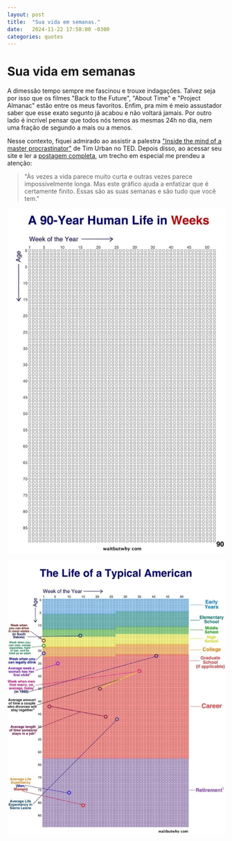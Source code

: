 ```yaml
---
layout: post
title:  "Sua vida em semanas."
date:   2024-11-22 17:58:00 -0300
categories: quotes
---
```

# Sua vida em semanas

A dimessão tempo sempre me fascinou e trouxe indagações. Talvez seja por isso que os filmes "Back to the Future", "About Time" e "Project Almanac" estão entre os meus favoritos. Enfim, pra mim é meio assustador saber que esse exato segunto já acabou e não voltará jamais. Por outro lado é incrível pensar que todos nós temos as mesmas 24h no dia, nem uma fração de segundo a mais ou a menos.

Nesse contexto, fiquei admirado ao assistir a palestra ["Inside the mind of a master procrastinator"](https://www.youtube.com/watch?v=arj7oStGLkU) de Tim Urban no TED. Depois disso, ao acessar seu site e ler a [postagem completa](https://waitbutwhy.com/2014/05/life-weeks.html), um trecho em especial me prendeu a atenção:

>"Às vezes a vida parece muito curta e outras vezes parece impossivelmente longa. Mas este gráfico ajuda a enfatizar que é certamente finito. Essas são as suas semanas e são tudo que você tem."

![A 90 Year Human Life in Weeks](/assets/90-anos-vida-em-semanas.jpg)

![The Life of a Typical American](/assets/vida-em-semanas-de-um-americano-tipico.jpg)

